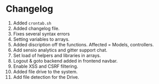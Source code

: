 Changelog
====================

01. Added `crontab.sh`
02. Added changelog file.
03. Fixes several syntax errors
04. Setting variables to arrays.
05. Added discription off the functions. Affected = Models, controllers.
06. Add sensio analytics and gitter support chat.
07. Set load of helpers and libraries in arrays.
08. Logout & goto backend added in frontend navbar.
09. Enable XSS and CSRF filtering.
10. Added file drive to the system.
11. Add file detection for the Drive.
